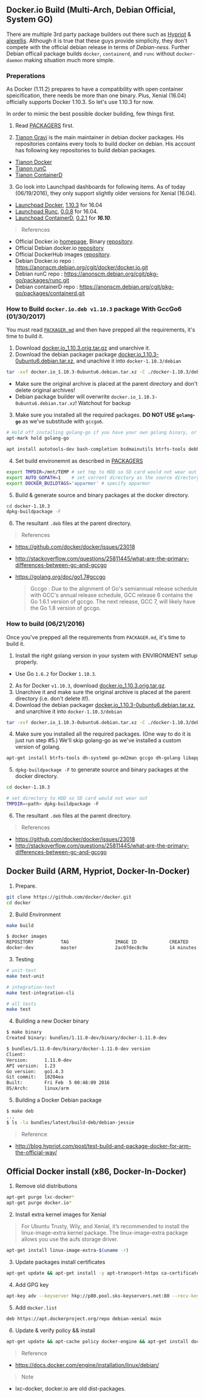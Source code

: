 ## Docker.io Build (Multi-Arch, Debian Official, System GO)

There are multiple 3rd party package builders out there such as [Hypriot](https://github.com/hypriot/rpi-docker-builder) & [alexellis](https://github.com/alexellis/docker-arm). Although it is true that these guys provide simplicity, they don't compete with the official debian release in terms of _Debian-ness_. Further Debian officail package builds `docker`, `containerd`, and `runc` without `docker-daemon` making situation much more simple.

### Preperations

As Docker (1.11.2) prepares to have a compatibility with open container speicification, there needs be more than one binary. Plus, Xenial (16.04) officially supports Docker 1.10.3. So let's use 1.10.3 for now.

In order to mimic the best possible docker building, few things first.

1. Read [PACKAGERS](DOCUMENT/PACKAGERS.md) first.

2. [Tianon Gravi](https://github.com/tianon) is the main maintainer in debian docker packages. His repositories contains every tools to build docker on debian. His account has following key repositories to build debian packages.
  - [Tianon Docker](https://github.com/tianon/debian-docker)
  - [Tianon runC](https://github.com/tianon/debian-runc)
  - [Tianon ContainerD](https://github.com/tianon/debian-containerd)
  
3. Go look into Launchpad dashboards for following items. As of today (06/19/2016), they only support slightly older versions for Xenial (16.04).
  - [Launchpad Docker](https://launchpad.net/ubuntu/+source/docker.io), [1.10.3](https://launchpad.net/ubuntu/+source/docker.io/1.10.3-0ubuntu6) for 16.04
  - [Launchpad Runc](https://launchpad.net/ubuntu/+source/runc), [0.0.8](https://launchpad.net/ubuntu/+source/runc/0.0.8+dfsg-2) for 16.04.
  - [Launchpad ContainerD](https://launchpad.net/ubuntu/+source/containerd),  [0.2.1](https://launchpad.net/ubuntu/+source/containerd) for _**16.10**_. 


> References

- Official Docker.io [homepage](https://dockerproject.org/), Binary [repository](https://master.dockerproject.org/).
- Official Debian docker.io [repository](http://archive.ubuntu.com/ubuntu/pool/universe/d/docker.io/)
- Official DockerHub images [repository](https://github.com/docker-library).
- Debian Docker.io repo : <https://anonscm.debian.org/cgit/docker/docker.io.git>
- Debian runC repo : <https://anonscm.debian.org/cgit/pkg-go/packages/runc.git>
- Debian containerD repo : <https://anonscm.debian.org/cgit/pkg-go/packages/containerd.git>

### How to Build `docker.io.deb v1.10.3` package With GccGo6 (01/30/2017)

You must read [`PACKAGER.md`](DOCUMENT/PACKAGERS.md) and then have prepped all the requirements, it's time to build it.

1. Download [docker.io_1.10.3.orig.tar.gz](https://launchpad.net/ubuntu/+archive/primary/+files/docker.io_1.10.3.orig.tar.gz) and unarchive it.
2. Download the debian packager package [docker.io_1.10.3-0ubuntu6.debian.tar.xz](https://launchpad.net/ubuntu/+archive/primary/+files/docker.io_1.10.3-0ubuntu6.debian.tar.xz), and unachive it into `docker-1.10.3/debian`

  ```sh
  tar -xvf docker.io_1.10.3-0ubuntu6.debian.tar.xz -C ./docker-1.10.3/debian
  ```
  * Make sure the original archive is placed at the parent directory and don't delete original archives!
  * Debian package builder will overwrite  `docker.io_1.10.3-0ubuntu6.debian.tar.xz`! Watchout for backup
3. Make sure you installed all the required packages. **DO NOT USE `golang-go`** as we've substitude with `gccgo6`.
  
  ```sh  
  # Hold off installing golang-go if you have your own golang binary, or gccgo
  apt-mark hold golang-go

  apt install autotools-dev bash-completion bsdmainutils btrfs-tools debhelper dh-strip-nondeterminism dh-systemd gccgo gccgo-6 libgo9 gettext gettext-base git groff-base intltool-debian javascript-common libapparmor-dev libarchive-zip-perl libasprintf-dev libasprintf0v5 libcroco3 libdevmapper-dev libdevmapper-event1.02.1 libfile-stripnondeterminism-perl libgettextpo-dev libgettextpo0 libjs-excanvas liblzo2-2 libmail-sendmail-perl libpcre16-3 libpcre3-dev libpcre32-3 libpcrecpp0v5 libpipeline1 libselinux1-dev libsepol1-dev libsqlite0 libsys-hostname-long-perl libtimedate-perl libudev-dev libunistring0 man-db mercurial mercurial-common po-debconf sqlite sqlite3 go-md2man dh-golang
  ```  
4. Set build environemnt as described in [PACKAGERS](DOCUMENT/PACKAGERS.md)

  ```sh
  export TMPDIR=/mnt/TEMP # set tmp to HDD so SD card would not wear out
  export AUTO_GOPATH=1    # set corrent directory as the source directory
  export DOCKER_BUILDTAGS='apparmor' # specify apparmor
  ```
5. Build & generate source and binary packages at the docker directory.

  ```sh
  cd docker-1.10.3  
  dpkg-buildpackage -F 
  ```
6. The resultant `.deb` files at the parent directory.

> References

- <https://github.com/docker/docker/issues/23018>
- <http://stackoverflow.com/questions/25811445/what-are-the-primary-differences-between-gc-and-gccgo>
- <https://golang.org/doc/go1.7#gccgo>
  
  > Gccgo : Due to the alignment of Go's semiannual release schedule with GCC's annual release schedule, GCC release 6 contains the Go 1.6.1 version of gccgo. The next release, GCC 7, will likely have the Go 1.8 version of gccgo.

### How to build (06/21/2016)

Once you've prepped all the requirements from `PACKAGER.md`, it's time to build it.

1. Install the right golang version in your system with ENVIRONMENT setup properly.
  - Use Go `1.6.2` for Docker `1.10.3`.
2. As for Docker `v1.10.3`, download [docker.io_1.10.3.orig.tar.gz](https://launchpad.net/ubuntu/+archive/primary/+files/docker.io_1.10.3.orig.tar.gz).
3. Unarchive it and make sure the original archive is placed at the parent directory (i.e. don't delete it!).
4. Download the debian packager [docker.io_1.10.3-0ubuntu6.debian.tar.xz](https://launchpad.net/ubuntu/+archive/primary/+files/docker.io_1.10.3-0ubuntu6.debian.tar.xz), and unarchive it into `docker-1.10.3/debian` 

  ```sh
  tar -xvf docker.io_1.10.3-0ubuntu6.debian.tar.xz -C ./docker-1.10.3/debian
  ```
4. Make sure you installed all the required packages. (One way to do it is just run step #5.) We'll skip golang-go as we've installed a custom version of golang.
  
  ```sh
  apt-get install btrfs-tools dh-systemd go-md2man gccgo dh-golang libapparmor-dev libdevmapper-dev
  ```
  
5. `dpkg-buildpackage -F` to generate source and binary packages at the docker directory.
  
  ```sh
  cd docker-1.10.3
  
  # set directory to HDD so SD card would not wear out
  TMPDIR=<path> dpkg-buildpackage -F 
  ```

6. The resultant `.deb` files at the parent directory.

> References

- <https://github.com/docker/docker/issues/23018>
- <http://stackoverflow.com/questions/25811445/what-are-the-primary-differences-between-gc-and-gccgo>

## Docker Build (ARM, Hypriot, Docker-In-Docker)

1. Prepare.

  ```sh
  git clone https://github.com/docker/docker.git
  cd docker
  ```

2. Build Environment

  ```sh
  make build
  
  $ docker images
  REPOSITORY          TAG                 IMAGE ID            CREATED             VIRTUAL SIZE
docker-dev          master              2ac07dec8c9a        14 minutes ago      931.9 MB
  ```

3. Testing

  ```sh
  # unit-test
  make test-unit
  
  # integration-test 
  make test-integration-cli
  
  # all tests
  make test
  ```

4. Building a new Docker binary

  ```sh
  $ make binary  
  Created binary: bundles/1.11.0-dev/binary/docker-1.11.0-dev
  ```
  ```sh
  $ bundles/1.11.0-dev/binary/docker-1.11.0-dev version
Client:
 Version:      1.11.0-dev
 API version:  1.23
 Go version:   go1.4.3
 Git commit:   18204ea
 Built:        Fri Feb  5 00:48:09 2016
 OS/Arch:      linux/arm

  ```

5. Building a Docker Debian package

  ```sh
  $ make deb
  ...
  $ ls -la bundles/latest/build-deb/debian-jessie
  ```

> Reference

- <http://blog.hypriot.com/post/test-build-and-package-docker-for-arm-the-official-way/>

## Official Docker install (x86, Docker-In-Docker)

1. Remove old distributions  

  ```sh
  apt-get purge lxc-docker*
  apt-get purge docker.io*
  ```

2. Install extra kernel images for Xenial  
  > For Ubuntu Trusty, Wily, and Xenial, it’s recommended to install the linux-image-extra kernel package. The linux-image-extra package allows you use the aufs storage driver.  
  
  ```sh
  apt-get install linux-image-extra-$(uname -r)
  ```

3. Update packages install certificates
  
  ```sh
  apt-get update && apt-get install -y apt-transport-https ca-certificates
  ```
  
4. Add GPG key

  ```sh
  apt-key adv --keyserver hkp://p80.pool.sks-keyservers.net:80 --recv-keys 58118E89F3A912897C070ADBF76221572C52609D
  ```
  
5. Add `docker.list`

  ```sh
  deb https://apt.dockerproject.org/repo debian-xenial main
  ```

6. Update & verify policy && install 

  ```sh
  apt-get update && apt-cache policy docker-engine && apt-get install docker-engine
  ```

> Reference  

- <https://docs.docker.com/engine/installation/linux/debian/>

> Note

- lxc-docker, docker.io are old dist-packages.